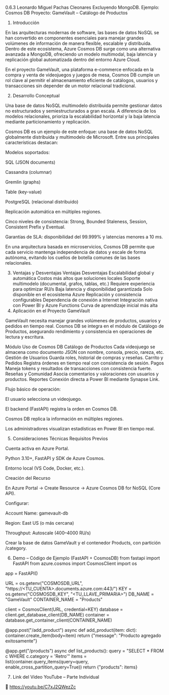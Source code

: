 0.6.3 Leonardo Miguel Pachas Cleonares
Excluyendo MongoDB. Ejemplo: Cosmos DB
Proyecto: GameVault – Catálogo de Productos
1. Introducción

En las arquitecturas modernas de software, las bases de datos NoSQL se han convertido en componentes esenciales para manejar grandes volúmenes de información de manera flexible, escalable y distribuida.
Dentro de este ecosistema, Azure Cosmos DB surge como una alternativa avanzada a MongoDB, ofreciendo un modelo multimodal, baja latencia y replicación global automatizada dentro del entorno Azure Cloud.

En el proyecto GameVault, una plataforma e-commerce enfocada en la compra y venta de videojuegos y juegos de mesa, Cosmos DB cumple un rol clave al permitir el almacenamiento eficiente de catálogos, usuarios y transacciones sin depender de un motor relacional tradicional.

2. Desarrollo Conceptual

Una base de datos NoSQL multimodelo distribuida permite gestionar datos no estructurados y semiestructurados a gran escala. A diferencia de los modelos relacionales, prioriza la escalabilidad horizontal y la baja latencia mediante particionamiento y replicación.

Cosmos DB es un ejemplo de este enfoque: una base de datos NoSQL globalmente distribuida y multimodelo de Microsoft.
Entre sus principales características destacan:

Modelos soportados:

SQL (JSON documents)

Cassandra (columnar)

Gremlin (graphs)

Table (key-value)

PostgreSQL (relacional distribuido)

Replicación automática en múltiples regiones.

Cinco niveles de consistencia: Strong, Bounded Staleness, Session, Consistent Prefix y Eventual.

Garantías de SLA: disponibilidad del 99.999% y latencias menores a 10 ms.

En una arquitectura basada en microservicios, Cosmos DB permite que cada servicio mantenga independencia de datos y escale de forma autónoma, evitando los cuellos de botella comunes de las bases relacionales.

3. Ventajas y Desventajas
Ventajas	Desventajas
Escalabilidad global y automática	Costos más altos que soluciones locales
Soporte multimodelo (documental, grafos, tablas, etc.)	Requiere experiencia para optimizar RU/s
Baja latencia y disponibilidad garantizada	Solo disponible en el ecosistema Azure
Replicación y consistencia configurables	Dependencia de conexión a Internet
Integración nativa con Power BI y Azure Functions	Curva de aprendizaje inicial más alta
4. Aplicación en el Proyecto GameVault

GameVault necesita manejar grandes volúmenes de productos, usuarios y pedidos en tiempo real.
Cosmos DB se integra en el módulo de Catálogo de Productos, asegurando rendimiento y consistencia en operaciones de lectura y escritura.

Módulo	Uso de Cosmos DB
Catálogo de Productos	Cada videojuego se almacena como documento JSON con nombre, consola, precio, rareza, etc.
Gestión de Usuarios	Guarda roles, historial de compras y reseñas.
Carrito y Pedidos	Registra órdenes en tiempo real con consistencia de sesión.
Pagos	Maneja tokens y resultados de transacciones con consistencia fuerte.
Reseñas y Comunidad	Asocia comentarios y valoraciones con usuarios y productos.
Reportes	Conexión directa a Power BI mediante Synapse Link.

Flujo básico de operación:

El usuario selecciona un videojuego.

El backend (FastAPI) registra la orden en Cosmos DB.

Cosmos DB replica la información en múltiples regiones.

Los administradores visualizan estadísticas en Power BI en tiempo real.

5. Consideraciones Técnicas
Requisitos Previos

Cuenta activa en Azure Portal.

Python 3.10+, FastAPI y SDK de Azure Cosmos.

Entorno local (VS Code, Docker, etc.).

Creación del Recurso

En Azure Portal → Create Resource → Azure Cosmos DB for NoSQL (Core API).

Configurar:

Account Name: gamevault-db

Region: East US (o más cercana)

Throughput: Autoscale (400–4000 RU/s)

Crear la base de datos GameVault y el contenedor Products, con partición /category.

6. Demo – Código de Ejemplo (FastAPI + CosmosDB)
from fastapi import FastAPI
from azure.cosmos import CosmosClient
import os

app = FastAPI()

URL = os.getenv("COSMOSDB_URL", "https://<TU_CUENTA>.documents.azure.com:443/")
KEY = os.getenv("COSMOSDB_KEY", "<TU_LLAVE_PRIMARIA>")
DB_NAME = "GameVault"
CONTAINER_NAME = "Products"

client = CosmosClient(URL, credential=KEY)
database = client.get_database_client(DB_NAME)
container = database.get_container_client(CONTAINER_NAME)

@app.post("/add_product")
async def add_product(item: dict):
    container.create_item(body=item)
    return {"message": "Producto agregado exitosamente"}

@app.get("/products")
async def list_products():
    query = "SELECT * FROM c WHERE c.category = 'Retro'"
    items = list(container.query_items(query=query, enable_cross_partition_query=True))
    return {"products": items}

7. Link del Video YouTube – Parte Individual

🎥 https://youtu.be/C7xJ2QWezZc
